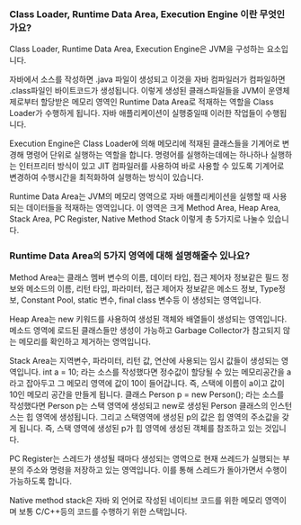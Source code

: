 ###  Class Loader, Runtime Data Area, Execution Engine 이란 무엇인가요?

 
 Class Loader, Runtime Data Area, Execution Engine은 JVM을 구성하는 요소입니다.
 
 자바에서 소스를 작성하면 .java 파일이 생성되고 이것을 자바 컴파일러가 컴파일하면 .class파일인 바이트코드가 생성됩니다.
 이렇게 생성된 클래스파일들을 JVM이 운영체제로부터 할당받은 메모리 영역인 Runtime Data Area로 적재하는 역할을 Class Loader가 수행하게 됩니다.
 자바 애플리케이션이 실행중일때 이러한 작업들이 수행됩니다.
 
 Execution Engine은 Class Loader에 의해 메모리에 적재된 클래스들을 기계어로 변경해 명령어 단위로 실행하는 역할을 합니다.
 명령어를 실행하는데에는 하나하나 실행하는 인터프리터 방식이 있고 JIT 컴파일러를 사용하여 바로 사용할 수 있도록 기계어로 변경하여 수행시간을 최적화하여 실행하는 방식이 있습니다.
 
 Runtime Data Area는 JVM의 메모리 영역으로 자바 애플리케이션을 실행할 때 사용되는 데이터들을 적재하는 영역입니다.
 이 영역은 크게 Method Area, Heap Area, Stack Area, PC Register, Native Method Stack 이렇게 총 5가지로 나눌수 있습니다.
 
 
 ### Runtime Data Area의 5가지 영역에 대해 설명해줄수 있나요?
 
 Method Area는 클래스 멤버 변수의 이름, 데이터 타입, 접근 제어자 정보같은 필드 정보와 메소드의 이름, 리턴 타입, 파라미터, 접근 제어자 정보같은 메소드 정보, Type정보, Constant Pool, static 변수, final class 변수등 이 생성되는 영역입니다.
 
 Heap Area는 new 키워드를 사용하여 생성된 객체와 배열들이 생성되는 영역입니다.
 메소드 영역에 로드된 클래스들만 생성이 가능하고 Garbage Collector가 참고되지 않는 메모리를 확인하고 제거하는 영역입니다.
 
 Stack Area는 지역변수, 파라미터, 리턴 값, 연산에 사용되는 임시 값들이 생성되는 영역입니다.
 int a = 10; 라는 소스를 작성했다면 정수값이 할당될 수 있는 메모리공간을 a라고 잡아두고 그 메모리 영역에 값이 10이 들어갑니다. 즉, 스택에 이름이 a이고 값이 10인 메모리 공간을 만들게 됩니다. 
 클래스 Person p = new Person(); 라는 소스를 작성했다면 Person p는 스택 영역에 생성되고 new로 생성된 Person 클래스의 인스턴스는 힙 영역에 생성됩니다. 
 그리고 스택영역에 생성된 p의 값은 힙 영역의 주소값을 갖게 됩니다. 즉, 스택 영역에 생성된 p가 힙 영역에 생성된 객체를 참조하고 있는 것입니다.
 
 PC Register는 스레드가 생성될 때마다 생성되는 영역으로 현재 쓰레드가 실행되는 부분의 주소와 명령을 저장하고 있는 영역입니다. 이를 통해 스레드가 돌아가면서 수행이 가능하도록 합니다.
 
 Native method stack은 자바 외 언어로 작성된 네이티브 코드를 위한 메모리 영역이며 보통 C/C++등의 코드를 수행하기 위한 스택입니다.